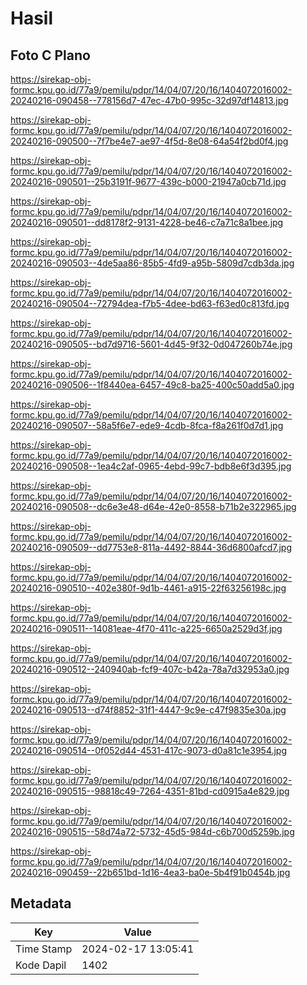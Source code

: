# Hasil

## Foto C Plano

https://sirekap-obj-formc.kpu.go.id/77a9/pemilu/pdpr/14/04/07/20/16/1404072016002-20240216-090458--778156d7-47ec-47b0-995c-32d97df14813.jpg

https://sirekap-obj-formc.kpu.go.id/77a9/pemilu/pdpr/14/04/07/20/16/1404072016002-20240216-090500--7f7be4e7-ae97-4f5d-8e08-64a54f2bd0f4.jpg

https://sirekap-obj-formc.kpu.go.id/77a9/pemilu/pdpr/14/04/07/20/16/1404072016002-20240216-090501--25b3191f-9677-439c-b000-21947a0cb71d.jpg

https://sirekap-obj-formc.kpu.go.id/77a9/pemilu/pdpr/14/04/07/20/16/1404072016002-20240216-090501--dd8178f2-9131-4228-be46-c7a71c8a1bee.jpg

https://sirekap-obj-formc.kpu.go.id/77a9/pemilu/pdpr/14/04/07/20/16/1404072016002-20240216-090503--4de5aa86-85b5-4fd9-a95b-5809d7cdb3da.jpg

https://sirekap-obj-formc.kpu.go.id/77a9/pemilu/pdpr/14/04/07/20/16/1404072016002-20240216-090504--72794dea-f7b5-4dee-bd63-f63ed0c813fd.jpg

https://sirekap-obj-formc.kpu.go.id/77a9/pemilu/pdpr/14/04/07/20/16/1404072016002-20240216-090505--bd7d9716-5601-4d45-9f32-0d047260b74e.jpg

https://sirekap-obj-formc.kpu.go.id/77a9/pemilu/pdpr/14/04/07/20/16/1404072016002-20240216-090506--1f8440ea-6457-49c8-ba25-400c50add5a0.jpg

https://sirekap-obj-formc.kpu.go.id/77a9/pemilu/pdpr/14/04/07/20/16/1404072016002-20240216-090507--58a5f6e7-ede9-4cdb-8fca-f8a261f0d7d1.jpg

https://sirekap-obj-formc.kpu.go.id/77a9/pemilu/pdpr/14/04/07/20/16/1404072016002-20240216-090508--1ea4c2af-0965-4ebd-99c7-bdb8e6f3d395.jpg

https://sirekap-obj-formc.kpu.go.id/77a9/pemilu/pdpr/14/04/07/20/16/1404072016002-20240216-090508--dc6e3e48-d64e-42e0-8558-b71b2e322965.jpg

https://sirekap-obj-formc.kpu.go.id/77a9/pemilu/pdpr/14/04/07/20/16/1404072016002-20240216-090509--dd7753e8-811a-4492-8844-36d6800afcd7.jpg

https://sirekap-obj-formc.kpu.go.id/77a9/pemilu/pdpr/14/04/07/20/16/1404072016002-20240216-090510--402e380f-9d1b-4461-a915-22f63256198c.jpg

https://sirekap-obj-formc.kpu.go.id/77a9/pemilu/pdpr/14/04/07/20/16/1404072016002-20240216-090511--14081eae-4f70-411c-a225-6650a2529d3f.jpg

https://sirekap-obj-formc.kpu.go.id/77a9/pemilu/pdpr/14/04/07/20/16/1404072016002-20240216-090512--240940ab-fcf9-407c-b42a-78a7d32953a0.jpg

https://sirekap-obj-formc.kpu.go.id/77a9/pemilu/pdpr/14/04/07/20/16/1404072016002-20240216-090513--d74f8852-31f1-4447-9c9e-c47f9835e30a.jpg

https://sirekap-obj-formc.kpu.go.id/77a9/pemilu/pdpr/14/04/07/20/16/1404072016002-20240216-090514--0f052d44-4531-417c-9073-d0a81c1e3954.jpg

https://sirekap-obj-formc.kpu.go.id/77a9/pemilu/pdpr/14/04/07/20/16/1404072016002-20240216-090515--98818c49-7264-4351-81bd-cd0915a4e829.jpg

https://sirekap-obj-formc.kpu.go.id/77a9/pemilu/pdpr/14/04/07/20/16/1404072016002-20240216-090515--58d74a72-5732-45d5-984d-c6b700d5259b.jpg

https://sirekap-obj-formc.kpu.go.id/77a9/pemilu/pdpr/14/04/07/20/16/1404072016002-20240216-090459--22b651bd-1d16-4ea3-ba0e-5b4f91b0454b.jpg


## Metadata

| Key        | Value               |
| ---------- | ------------------- |
| Time Stamp | 2024-02-17 13:05:41 |
| Kode Dapil | 1402                |




